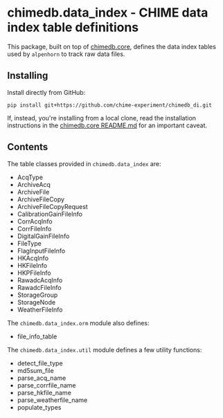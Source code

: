 # chimedb.data_index - CHIME data index table definitions

This package, built on top of [chimedb.core](https://github.com/chime-experiment/chimedb), defines the
data index tables used by `alpenhorn` to track raw data files.

## Installing

Install directly from GitHub:
```
pip install git+https://github.com/chime-experiment/chimedb_di.git
```

If, instead, you're installing from a local clone, read the installation instructions in the
[chimedb.core README.md](https://github.com/chime-experiment/chimedb/) for an important caveat.

## Contents

The table classes provided in `chimedb.data_index` are:
* AcqType
* ArchiveAcq
* ArchiveFile
* ArchiveFileCopy
* ArchiveFileCopyRequest
* CalibrationGainFileInfo
* CorrAcqInfo
* CorrFileInfo
* DigitalGainFileInfo
* FileType
* FlagInputFileInfo
* HKAcqInfo
* HKFileInfo
* HKPFileInfo
* RawadcAcqInfo
* RawadcFileInfo
* StorageGroup
* StorageNode
* WeatherFileInfo

The `chimedb.data_index.orm` module also defines:
* file_info_table

The `chimedb.data_index.util` module defines a few utility functions:
* detect_file_type
* md5sum_file
* parse_acq_name
* parse_corrfile_name
* parse_hkfile_name
* parse_weatherfile_name
* populate_types
